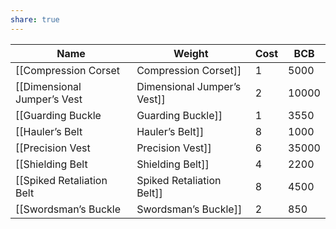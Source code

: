 ```yaml
---
share: true
---
```

| Name                          | Weight | Cost  | BCB |
| ----------------------------- | ------ | ----- | --- |
| [[Compression Corset|Compression Corset]]        | 1      | 5000  | 5   |
| [[Dimensional Jumper’s Vest|Dimensional Jumper’s Vest]] | 2      | 10000 | 8   |
| [[Guarding Buckle|Guarding Buckle]]           | 1      | 3550  | 5   |
| [[Hauler’s Belt|Hauler’s Belt]]             | 8      | 1000  | 3   |
| [[Precision Vest|Precision Vest]]            | 6      | 35000 | 10  |
| [[Shielding Belt|Shielding Belt]]            | 4      | 2200  | 4   |
| [[Spiked Retaliation Belt|Spiked Retaliation Belt]]   | 8      | 4500  | 6   |
| [[Swordsman’s Buckle|Swordsman’s Buckle]]        | 2      | 850   | 2   |
